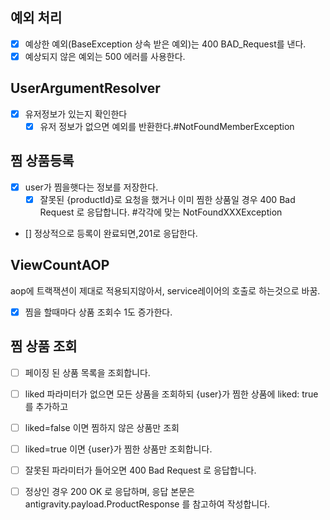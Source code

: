 ## 예외 처리

- [x]  예상한 예외(BaseException 상속 받은 예외)는 400 BAD_Request를 낸다.
- [x] 예상되지 않은 예외는 500 에러를 사용한다.

## UserArgumentResolver

- [x] 유저정보가 있는지 확인한다
    -[x] 유저 정보가 없으면 예외를 반환한다.#NotFoundMemberException

## 찜 상품등록

- [x] user가 찜을햇다는 정보를 저장한다.
    - [x] 잘못된 {productId}로 요청을 했거나 이미 찜한 상품일 경우 400 Bad Request 로 응답합니다. #각각에 맞는 NotFoundXXXException
- [] 정상적으로 등록이 완료되면,201로 응답한다.

## ViewCountAOP

aop에 트랙잭션이 제대로 적용되지않아서, service레이어의 호출로 하는것으로 바꿈.

- [x] 찜을 할때마다 상품 조회수 1도 증가한다.

## 찜 상품 조회

-[ ] 페이징 된 상품 목록을 조회합니다.
-[ ] liked 파라미터가 없으면 모든 상품을 조회하되 {user}가 찜한 상품에 liked: true를 추가하고
-[ ] liked=false 이면 찜하지 않은 상품만 조회
-[ ] liked=true 이면 {user}가 찜한 상품만 조회합니다.
-[ ] 잘못된 파라미터가 들어오면 400 Bad Request 로 응답합니다.
-[ ] 정상인 경우 200 OK 로 응답하며, 응답 본문은 antigravity.payload.ProductResponse 를 참고하여 작성합니다.
   